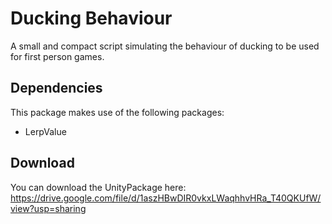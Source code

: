 # Ducking Behaviour 

A small and compact script simulating the behaviour of ducking to be used for first person games.

## Dependencies

This package makes use of the following packages:
- LerpValue 

## Download

You can download the UnityPackage here: https://drive.google.com/file/d/1aszHBwDIR0vkxLWaqhhvHRa_T40QKUfW/view?usp=sharing
